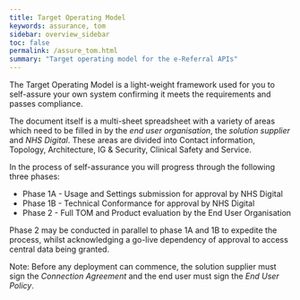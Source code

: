 ```yaml
---
title: Target Operating Model
keywords: assurance, tom
sidebar: overview_sidebar
toc: false
permalink: /assure_tom.html
summary: "Target operating model for the e-Referral APIs"
---
```


The Target Operating Model is a light-weight framework used for you to self-assure your own system confirming it meets the requirements and passes compliance.

The document itself is a multi-sheet spreadsheet with a variety of areas which need to be filled in by the *end user organisation*, the *solution supplier* and *NHS Digital*. These areas are divided into Contact information, Topology, Architecture, IG & Security, Clinical Safety and Service.

In the process of self-assurance you will progress through the following three phases:

* Phase 1A - Usage and Settings submission for approval by NHS Digital
* Phase 1B - Technical Conformance for approval by NHS Digital
* Phase 2 - Full TOM and Product evaluation by the End User Organisation

Phase 2 may be conducted in parallel to phase 1A and 1B to expedite the process, whilst acknowledging a go-live dependency of approval to access central data being granted. 

Note: Before any deployment can commence, the solution supplier must sign the _Connection Agreement_ and the end user must sign the _End User Policy_.
